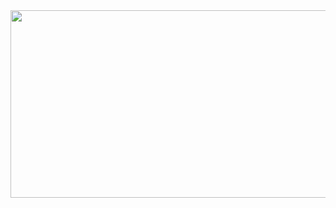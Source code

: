 <div align="center">
  <img height="300" width="650" src="https://i.pinimg.com/736x/59/85/9f/59859fd321fed5cbdee455de2aeb8a2e.jpg"  />
</div>
